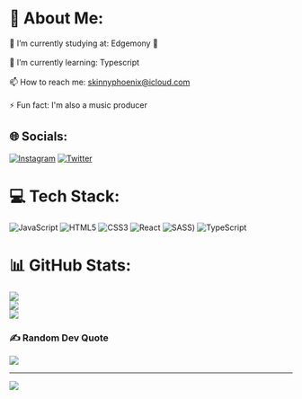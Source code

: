 # 💫 About Me:
🔭 I’m currently studying at: Edgemony 💎<br><br>🌱 I’m currently learning: Typescript<br><br>📫 How to reach me: skinnyphoenix@icloud.com<br><br>⚡ Fun fact: I'm also a music producer

## 🌐 Socials:
[![Instagram](https://img.shields.io/badge/Instagram-%23E4405F.svg?logo=Instagram&logoColor=white)](https://instagram.com/skinnyphoenix) [![Twitter](https://img.shields.io/badge/Twitter-%231DA1F2.svg?logo=Twitter&logoColor=white)](https://twitter.com/skinnyphoenix_) 

# 💻 Tech Stack:
![JavaScript](https://img.shields.io/badge/javascript-%23323330.svg?style=for-the-badge&logo=javascript&logoColor=%23F7DF1E) ![HTML5](https://img.shields.io/badge/html5-%23E34F26.svg?style=for-the-badge&logo=html5&logoColor=white) ![CSS3](https://img.shields.io/badge/css3-%231572B6.svg?style=for-the-badge&logo=css3&logoColor=white) ![React](https://img.shields.io/badge/react-%2320232a.svg?style=for-the-badge&logo=react&logoColor=%2361DAFB) ![SASS](https://img.shields.io/badge/SASS-hotpink.svg?style=for-the-badge&logo=SASS&logoColor=white)) ![TypeScript](https://img.shields.io/badge/typescript-%23007ACC.svg?style=for-the-badge&logo=typescript&logoColor=white)
# 📊 GitHub Stats:
![](https://github-readme-stats.vercel.app/api?username=skinnyphoenix&theme=dark&hide_border=false&include_all_commits=false&count_private=false)<br/>
![](https://github-readme-streak-stats.herokuapp.com/?user=skinnyphoenix&theme=dark&hide_border=false)<br/>
![](https://github-readme-stats.vercel.app/api/top-langs/?username=skinnyphoenix&theme=dark&hide_border=false&include_all_commits=false&count_private=false&layout=compact)

### ✍️ Random Dev Quote
![](https://quotes-github-readme.vercel.app/api?type=horizontal&theme=tokyonight)

---
[![](https://visitcount.itsvg.in/api?id=skinnyphoenix&icon=0&color=1)](https://visitcount.itsvg.in)

<!-- Proudly created with GPRM ( https://gprm.itsvg.in ) -->
